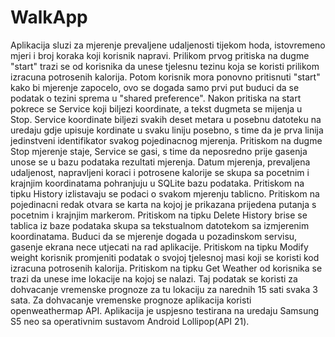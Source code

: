 # WalkApp
Aplikacija sluzi za mjerenje prevaljene udaljenosti tijekom hoda, istovremeno mjeri i broj koraka koji korisnik napravi. 
Prilikom prvog pritiska na dugme "start" trazi se od korisnika da unese tjelesnu tezinu koja se koristi prilikom izracuna
potrosenih kalorija. Potom korisnik mora ponovno pritisnuti "start" kako bi mjerenje zapocelo, ovo se dogada samo prvi put
buduci da se podatak o tezini sprema u "shared preference". Nakon pritiska na start pokrece se Service koji biljezi koordinate,
a tekst dugmeta se mijenja u Stop. Service koordinate biljezi svakih deset metara u posebnu datoteku na uredaju gdje upisuje
kordinate u svaku liniju posebno, s time da je prva linija jedinstveni identifikator svakog pojedinacnog mjerenja. Pritiskom na
dugme Stop mjerenje staje, Service se gasi, s time da neposredno prije gasenja unose se u bazu podataka rezultati mjerenja.
Datum mjerenja, prevaljena udaljenost, napravljeni koraci i potrosene kalorije se skupa sa pocetnim i krajnjim koordinatama 
pohranjuju u SQLite bazu podataka. Pritiskom na tipku History izlistavaju se podaci o svakom mjerenju tablicno. Pritiskom na 
pojedinacni redak otvara se karta na kojoj je prikazana prijedena putanja s pocetnim i krajnjim markerom. Pritiskom na tipku 
Delete History brise se tablica iz baze podataka skupa sa tekstualnom datotekom sa izmjerenim koordinatama. Buduci da se mjerenje
dogada u pozadinskom servisu, gasenje ekrana nece utjecati na rad aplikacije. Pritiskom na tipku Modify weight korisnik
promjeniti podatak o svojoj tjelesnoj masi koji se koristi kod izracuna potrosenih kalorija. Pritiskom na tipku Get Weather od 
korisnika se trazi da unese ime lokacije na kojoj se nalazi. Taj podatak se koristi za dohvacanje vremenske prognoze za tu 
lokaciju za narednih 15 sati svaka 3 sata. Za dohvacanje vremenske prognoze aplikacija koristi openweathermap API. 
Aplikacija je uspjesno testirana na uredaju Samsung S5 neo sa operativnim sustavom Android Lollipop(API 21).
